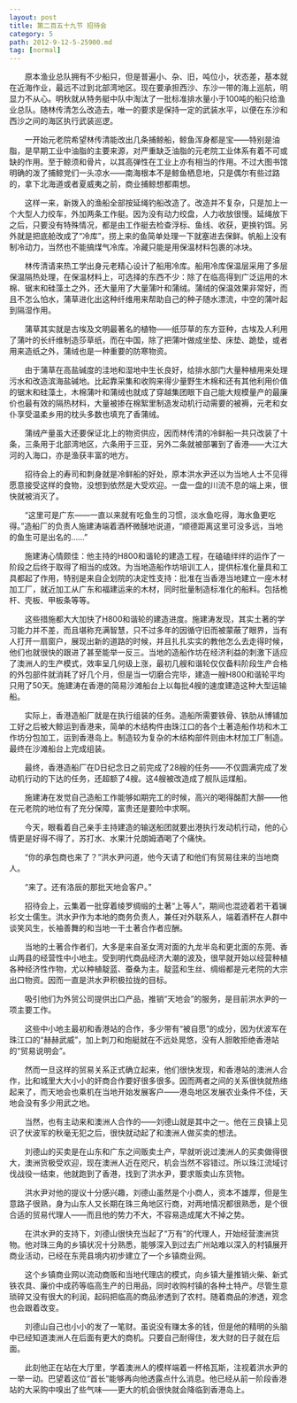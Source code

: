 ```yaml
---
layout: post
title: 第二百五十九节 招待会
category: 5
path: 2012-9-12-5-25900.md
tag: [normal]
---
```


　　原本渔业总队拥有不少船只，但是普遍小、杂、旧，吨位小，状态差，基本就在近海作业，最远不过到北部湾地区。现在要承担西沙、东沙一带的海上巡航，明显力不从心。明秋就从特务艇中队中淘汰了一批标准排水量小于100吨的船只给渔业总队。随林传清怎么改造去，唯一的要求是保持一定的武装水平，以便在东沙和西沙之间的海区执行武装巡逻。

　　一开始元老院希望林传清能改出几条捕鲸船，鲸鱼浑身都是宝——特别是油脂，是早期工业中油脂的主要来源，对严重缺乏油脂的元老院工业体系有着不可或缺的作用。至于鲸须和骨片，以其高弹性在工业上亦有相当的作用。不过大图书馆明确的泼了捕鲸党们一头凉水——南海根本不是鲸鱼栖息地，只是偶尔有些过路的，拿下北海道或者夏威夷之前，商业捕鲸想都甭想。

　　这样一来，新拨入的渔船全部按延绳钓船改造了。改造并不复杂，只是加上一个大型人力绞车，外加两条工作艇。因为没有动力绞盘，人力收放很慢。延绳放下之后，只要没有特殊情况，都是由工作艇去检查浮标、鱼线、收获，更换钓饵。另外就是把底舱改成了“冷库”，捞上来的鱼简单处理一下就塞进去保鲜。帆船上没有制冷动力，当然也不能搞煤气冷库。冷藏只能是用保温材料包裹的冰块。

　　林传清请来热工学出身元老精心设计了船用冷库。船用冷库保温层采用了多层保温隔热处理，在保温材料上，可选择的东西不少：除了在临高得到广泛运用的木棉、锯末和硅藻土之外，还大量用了大量蒲叶和蒲绒。蒲绒的保温效果非常好，而且不怎么怕水，蒲草进化出这种纤维用来帮助自己的种子随水漂流，中空的蒲叶起到隔湿作用。

　　蒲草其实就是古埃及文明最著名的植物——纸莎草的东方亚种，古埃及人利用了蒲叶的长纤维制造莎草纸，而在中国，除了把蒲叶做成坐垫、床垫、跪垫，或者用来造纸之外，蒲绒也是一种重要的防寒物资。

　　由于蒲草在高盐碱度的洼地和湿地中生长良好，给排水部门大量种植用来处理污水和改造滨海盐碱地。比起靠采集和收购来得少量野生木棉和还有其他利用价值的锯末和硅藻土，木棉蒲叶和蒲绒也就成了穿越集团眼下自己能大规模量产的最廉价也最有效的隔热材料，大量被掺在棉絮里制造发动机行动需要的被褥，元老和女仆享受温柔乡用的枕头多数也填充了香蒲绒。

　　蒲绒产量虽大还要保证北上的物资供应，因而林传清的冷鲜船一共只改装了十条，三条用于北部湾地区，六条用于三亚，另外二条就被部署到了香港——大江大河的入海口，亦是渔获丰富的地方。

　　招待会上的寿司和刺身就是冷鲜船的好处，原本洪水尹还以为当地人士不见得愿意接受这样的食物，没想到依然是大受欢迎。一盘一盘的川流不息的端上来，很快就被消灭了。

　　“这里可是广东——一直以来就有吃鱼生的习惯，淡水鱼吃得，海水鱼更吃得。”造船厂的负责人施建涛端着酒杯微醺地说道，“顺德距离这里可没多远，当地的鱼生可是出名的……”

　　施建涛心情颇佳：他主持的H800和谐轮的建造工程，在磕磕绊绊的运作了一阶段之后终于取得了相当的成效。为当地造船作坊培训工人，提供标准化量具和工具都起了作用，特别是来自企划院的决定性支持：批准在当香港当地建立一座木材加工厂，就近加工从广东和福建运来的木材，同时批量制造标准化的船料。包括桅杆、壳板、甲板条等等。

　　这些措施都大大加快了H800和谐轮的建造进度。施建涛发现，其实土著的学习能力并不差，而且堪称充满智慧，只不过多年的因循守旧而被蒙蔽了眼界，当有人打开一扇窗户，展现出新的道路的时候，并且扎扎实实的教他怎么去走得时候，他们也就很快的跟进了甚至能举一反三。当地的造船作坊在经济利益的刺激下适应了澳洲人的生产模式，效率呈几何级上涨，最初几艘和谐轮仅仅备料阶段生产合格的外包部件就消耗了好几个月，但是当一切磨合完毕，建造一艘H800和谐轮平均只用了50天。施建涛在香港的简易沙滩船台上以每批4艘的速度建造这种大型运输船。

　　实际上，香港造船厂就是在执行组装的任务。造船所需要铁骨、铁肋从博铺加工好之后被大鲸运到香港来，简单的木结构件由珠江口的各个土著造船作坊和木工作坊分包加工，运到香港岛上。制造较为复杂的木结构部件则由木材加工厂制造。最终在沙滩船台上完成组装。

　　最终，香港造船厂在D日纪念日之前完成了28艘的任务——不仅圆满完成了发动机行动的下达的任务，还超额了4艘。这4艘被改造成了舰队运煤船。

　　施建涛在发觉自己造船工作能够如期完工的时候，高兴的喝得酩酊大醉——他在元老院的地位有了充分保障，富贵还是要险中求啊。

　　今天，眼看着自己亲手主持建造的输送船团就要出港执行发动机行动，他的心情更是好得不得了，苏打水、水果汁兑朗姆酒喝了个痛快。

　　“你的承包商也来了？”洪水尹问道，他今天请了和他们有贸易往来的当地商人。

　　“来了。还有洛辰的那批天地会客户。”

　　招待会上，云集着一批穿着绫罗绸缎的土著“上等人”，期间也混迹着若干着镧衫文士儒生。洪水尹作为本地的商务负责人，兼任对外联系人，端着酒杯在人群中谈笑风生，长袖善舞的和当地一干土著合作者应酬。

　　当地的土著合作者们，大多是来自圣女湾对面的九龙半岛和更北面的东莞、香山两县的经营性中小地主。受到明代商品经济大潮的波及，很早就开始以经营种植各种经济性作物，尤以种植靛蓝、蚕桑为主。靛蓝和生丝、绸缎都是元老院的大宗出口物资。因而一直是洪水尹积极拉拢的目标。

　　吸引他们为外贸公司提供出口产品，推销“天地会”的服务，是目前洪水尹的一项主要工作。

　　这些中小地主最初和香港站的合作，多少带有“被自愿”的成分，因为伏波军在珠江口的“赫赫武威”，加上刺刀和炮艇就在不远处晃悠，没有人胆敢拒绝香港站的“贸易说明会”。

　　然而一旦这样的贸易关系正式确立起来，他们很快发现，和香港站的澳洲人合作，比和城里大大小小的奸商合作要好很多很多。因而两者之间的关系很快就热络起来了，而天地会也乘机在当地开始发展客户——港岛地区发展农业条件不佳，天地会没有多少用武之地。

　　当然，也有主动来和澳洲人合作的——刘德山就是其中之一。他在三良镇上见识了伏波军的秋毫无犯之后，很快就动起了和澳洲人做买卖的想法。

　　刘德山的买卖是在山东和广东之间贩卖土产，早就听说过澳洲人的买卖做得很大，澳洲货极受欢迎，现在澳洲人近在咫尺，机会当然不容错过。所以珠江流域讨伐战役一结束，他就跑到了香港，找到了洪水尹，要求贩卖山东货物。

　　洪水尹对他的提议十分感兴趣，刘德山虽然是个小商人，资本不雄厚，但是生意路子很熟，身为山东人又长期在珠三角地区行商，对两地情况都很熟悉，是个很合适的贸易代理人——而且他的势力不大，不容易造成尾大不掉之势。

　　在洪水尹的支持下，刘德山很快充当起了“万有”的代理人，开始经营澳洲货物。他对珠三角的乡镇状况十分熟悉，能够深入到过去广州站难以深入的村镇展开商业活动，已经在东莞县境内初步建立了一个乡镇商业网。

　　这个乡镇商业网以流动商贩和当地代理店的模式，向乡镇大量推销火柴、新式铁农具、廉价中成药等临高生产的日用品，同时收购村镇的各种土特产。尽管生意琐碎又没有很大的利润，起码把临高的商品渗透到了农村。随着商品的渗透，观念也会跟着改变。

　　刘德山自己也小小的发了一笔财。虽说没有赚太多的钱，但是他的精明的头脑中已经知道澳洲人在后面有更大的商机。只要自己耐得住，发大财的日子就在后面。

　　此刻他正在站在大厅里，学着澳洲人的模样端着一杯格瓦斯，注视着洪水尹的一举一动。巴望着这位“首长”能够再向他透露点什么消息。他已经从前一阶段香港站的大采购中嗅出了些气味——更大的机会很快就会降临到香港岛上。
